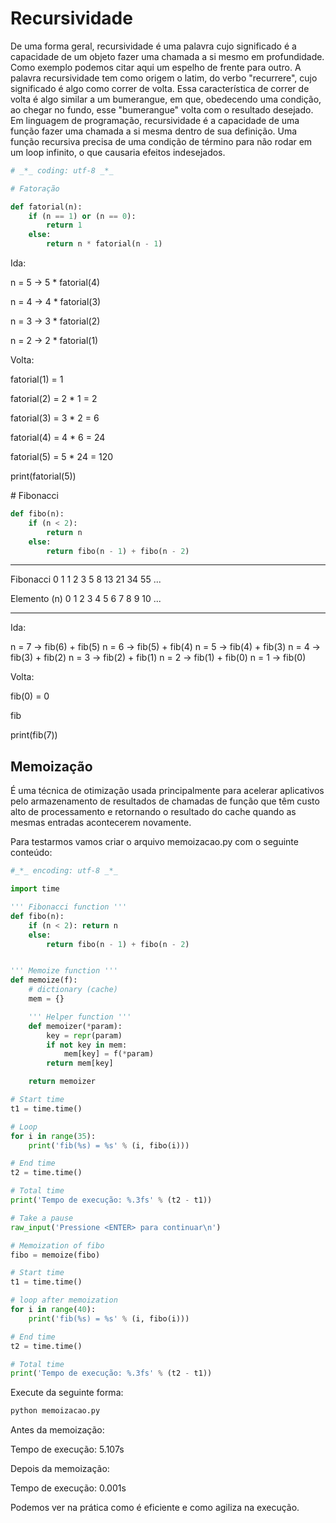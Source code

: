 # Recursividade

De uma forma geral, recursividade é uma palavra cujo significado é a
capacidade de um objeto fazer uma chamada a si mesmo em profundidade.
Como exemplo podemos citar aqui um espelho de frente para outro. A
palavra recursividade tem como origem o latim, do verbo \"recurrere\",
cujo significado é algo como correr de volta. Essa característica de
correr de volta é algo similar a um bumerangue, em que, obedecendo uma
condição, ao chegar no fundo, esse \"bumerangue\" volta com o
resultado desejado. Em linguagem de programação, recursividade é a
capacidade de uma função fazer uma chamada a si mesma dentro de sua
definição. Uma função recursiva precisa de uma condição de término
para não rodar em um loop infinito, o que causaria efeitos
indesejados.

``` python
# _*_ coding: utf-8 _*_

# Fatoração

def fatorial(n):
    if (n == 1) or (n == 0):
        return 1
    else:
        return n * fatorial(n - 1)
```

Ida:

n = 5 -\> 5 \* fatorial(4)

n = 4 -\> 4 \* fatorial(3)

n = 3 -\> 3 \* fatorial(2)

n = 2 -\> 2 \* fatorial(1)

Volta:

fatorial(1) = 1

fatorial(2) = 2 \* 1 = 2

fatorial(3) = 3 \* 2 = 6

fatorial(4) = 4 \* 6 = 24

fatorial(5) = 5 \* 24 = 120

print(fatorial(5))

\# Fibonacci

``` python
def fibo(n):
    if (n < 2):
        return n
    else:
        return fibo(n - 1) + fibo(n - 2)
```

  -------------- --- --- --- --- --- --- --- ---- ---- ---- ---- ------
  Fibonacci      0   1   1   2   3   5   8   13   21   34   55   \...

  Elemento (n)   0   1   2   3   4   5   6   7    8    9    10   \...
  -------------- --- --- --- --- --- --- --- ---- ---- ---- ---- ------

Ida:

n = 7 -\> fib(6) + fib(5) n = 6 -\> fib(5) + fib(4) n = 5 -\> fib(4) +
fib(3) n = 4 -\> fib(3) + fib(2) n = 3 -\> fib(2) + fib(1) n = 2 -\>
fib(1) + fib(0) n = 1 -\> fib(0)

Volta:

fib(0) = 0

fib

print(fib(7))

## Memoização

É uma técnica de otimização usada principalmente para acelerar
aplicativos pelo armazenamento de resultados de chamadas de função que
têm custo alto de processamento e retornando o resultado do cache quando
as mesmas entradas acontecerem novamente.

Para testarmos vamos criar o arquivo memoizacao.py com o seguinte
conteúdo:

``` python
#_*_ encoding: utf-8 _*_

import time

''' Fibonacci function '''
def fibo(n):
    if (n < 2): return n
    else:
        return fibo(n - 1) + fibo(n - 2)


''' Memoize function '''
def memoize(f):
    # dictionary (cache)
    mem = {}

    ''' Helper function '''
    def memoizer(*param):
        key = repr(param)
        if not key in mem:
            mem[key] = f(*param)
        return mem[key]

    return memoizer

# Start time
t1 = time.time()

# Loop 
for i in range(35):
    print('fib(%s) = %s' % (i, fibo(i)))

# End time
t2 = time.time()

# Total time
print('Tempo de execução: %.3fs' % (t2 - t1))

# Take a pause
raw_input('Pressione <ENTER> para continuar\n')

# Memoization of fibo
fibo = memoize(fibo)

# Start time
t1 = time.time()

# loop after memoization
for i in range(40):
    print('fib(%s) = %s' % (i, fibo(i)))

# End time
t2 = time.time()

# Total time
print('Tempo de execução: %.3fs' % (t2 - t1))
```

Execute da seguinte forma:

``` bash
python memoizacao.py
```

Antes da memoização:

Tempo de execução: 5.107s

Depois da memoização:

Tempo de execução: 0.001s

Podemos ver na prática como é eficiente e como agiliza na execução.
